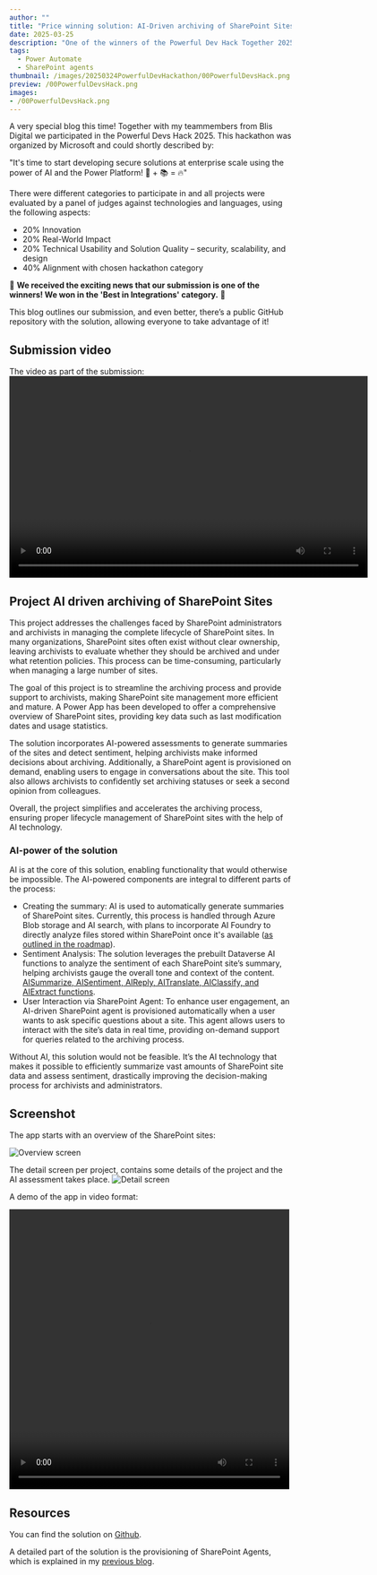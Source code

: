 ```yaml
---
author: ""
title: "Price winning solution: AI-Driven archiving of SharePoint Sites"
date: 2025-03-25
description: "One of the winners of the Powerful Dev Hack Together 2025 from Microsoft"
tags:
  - Power Automate
  - SharePoint agents
thumbnail: /images/20250324PowerfulDevHackathon/00PowerfulDevsHack.png
preview: /00PowerfulDevsHack.png
images: 
- /00PowerfulDevsHack.png
---
```



A very special blog this time! Together with my teammembers from Blis Digital we participated in the Powerful Devs Hack 2025. This hackathon  was organized by Microsoft and could shortly described by:

"It's time to start developing secure solutions at enterprise scale using the power of AI and the Power Platform! 🤖 + 📚 = 🔥"

There were different categories to participate in and all projects were evaluated by a panel of judges against technologies and languages, using the following aspects:

* 20% Innovation
* 20% Real-World Impact
* 20% Technical Usability and Solution Quality – security, scalability, and design
* 40% Alignment with chosen hackathon category


🎉
**We received the exciting news that our submission is one of the winners! We won in the 'Best in Integrations' category.**
🎉

This blog outlines our submission, and even better, there’s a public GitHub repository with the solution, allowing everyone to take advantage of it!

## Submission video
The video as part of the submission:
<video width="640" height="360" controls src="https://github.com/Dutchy365/AI-Driven-Archiving/raw/refs/heads/main/assets/AIDrivenArchiving-HackTogether2025.mp4"></video>


## Project AI driven archiving of SharePoint Sites
This project addresses the challenges faced by SharePoint administrators and archivists in managing the complete lifecycle of SharePoint sites. In many organizations, SharePoint sites often exist without clear ownership, leaving archivists to evaluate whether they should be archived and under what retention policies. This process can be time-consuming, particularly when managing a large number of sites.

The goal of this project is to streamline the archiving process and provide support to archivists, making SharePoint site management more efficient and mature. A Power App has been developed to offer a comprehensive overview of SharePoint sites, providing key data such as last modification dates and usage statistics.

The solution incorporates AI-powered assessments to generate summaries of the sites and detect sentiment, helping archivists make informed decisions about archiving. Additionally, a SharePoint agent is provisioned on demand, enabling users to engage in conversations about the site. This tool also allows archivists to confidently set archiving statuses or seek a second opinion from colleagues.

Overall, the project simplifies and accelerates the archiving process, ensuring proper lifecycle management of SharePoint sites with the help of AI technology.

### AI-power of the solution

AI is at the core of this solution, enabling functionality that would otherwise be impossible. The AI-powered components are integral to different parts of the process:

* Creating the summary: AI is used to automatically generate summaries of SharePoint sites. Currently, this process is handled through Azure Blob storage and AI search, with plans to incorporate AI Foundry to directly analyze files stored within SharePoint once it's available ([as outlined in the roadmap](https://www.microsoft.com/en-us/microsoft-365/roadmap?id=476496)).
* Sentiment Analysis: The solution leverages the prebuilt Dataverse AI functions to analyze the sentiment of each SharePoint site’s summary, helping archivists gauge the overall tone and context of the content. [AISummarize, AISentiment, AIReply, AITranslate, AIClassify, and AIExtract functions](https://learn.microsoft.com/en-us/power-platform/power-fx/reference/function-ai).
* User Interaction via SharePoint Agent: To enhance user engagement, an AI-driven SharePoint agent is provisioned automatically when a user wants to ask specific questions about a site. This agent allows users to interact with the site’s data in real time, providing on-demand support for queries related to the archiving process.

Without AI, this solution would not be feasible. It’s the AI technology that makes it possible to efficiently summarize vast amounts of SharePoint site data and assess sentiment, drastically improving the decision-making process for archivists and administrators.


## Screenshot
The app starts with an overview of the SharePoint sites:

![Overview screen](/images/20250324PowerfulDevHackathon/overviewscreen.png)

The detail screen per project, contains some details of the project and the AI assessment takes place. 
![Detail screen](/images/20250324PowerfulDevHackathon/detailscreen.png)

A demo of the app in video format:

<video width="500" height="500" controls>
  <source src="/images/20250324PowerfulDevHackathon/DemoAIArchiving.mp4" type="video/mp4">
</video>




## Resources
You can find the solution on [Github](https://github.com/Dutchy365/AI-Driven-Archiving).

A detailed part of the solution is the provisioning of SharePoint Agents, which is explained in my [previous blog](/blog/20250303-provisionsharepointagent).